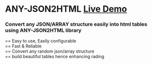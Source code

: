 # ANY-JSON2HTML [Live Demo](http://any-json2html.lkatney.com)

### Convert any JSON/ARRAY structure easily into html tables using ANY-JSON2HTML library  
== Easy to use, Easily configurable  
== Fast & Reliable  
== Convert any random json/array structure  
== build beautiful tables hence enhancing rading  
